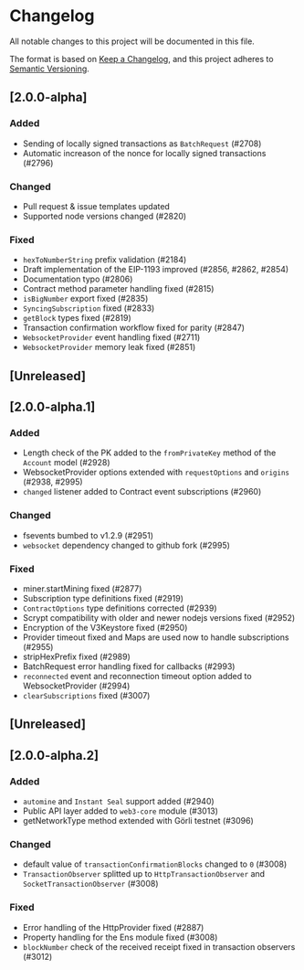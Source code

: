 # Changelog
All notable changes to this project will be documented in this file.

The format is based on [Keep a Changelog](https://keepachangelog.com/en/1.0.0/),
and this project adheres to [Semantic Versioning](https://semver.org/spec/v2.0.0.html).

<!-- EXAMPLE

## [2.0.0-alpha]

### Added

- I've added feature XY (#1000)

### Changed

- I've cleaned up XY (#1000)

### Deprecated

- I've deprecated XY (#1000)

### Removed

- I've removed XY (#1000)

### Fixed

- I've fixed XY (#1000)

### Security

- I've improved the security in XY (#1000)

-->

## [2.0.0-alpha]

### Added

- Sending of locally signed transactions as ``BatchRequest`` (#2708)
- Automatic increason of the nonce for locally signed transactions (#2796)

### Changed

- Pull request & issue templates updated
- Supported node versions changed (#2820)

### Fixed

- ``hexToNumberString`` prefix validation (#2184)
- Draft implementation of the EIP-1193 improved (#2856, #2862, #2854)
- Documentation typo (#2806)
- Contract method parameter handling fixed (#2815)
- ``isBigNumber`` export fixed (#2835)
- ``SyncingSubscription`` fixed (#2833)
- ``getBlock`` types fixed (#2819)
- Transaction confirmation workflow fixed for parity (#2847)
- ``WebsocketProvider`` event handling fixed (#2711)
- ``WebsocketProvider`` memory leak fixed (#2851)

## [Unreleased]

## [2.0.0-alpha.1]

### Added

- Length check of the PK added to the ``fromPrivateKey`` method of the ``Account`` model (#2928)
- WebsocketProvider options extended with ``requestOptions`` and ``origins`` (#2938, #2995)
- ``changed`` listener added to Contract event subscriptions (#2960)

### Changed

- fsevents bumbed to v1.2.9 (#2951)
- ``websocket`` dependency changed to github fork (#2995)

### Fixed

- miner.startMining fixed (#2877)
- Subscription type definitions fixed (#2919)
- ``ContractOptions`` type definitions corrected (#2939)
- Scrypt compatibility with older and newer nodejs versions fixed (#2952)
- Encryption of the V3Keystore fixed (#2950)
- Provider timeout fixed and Maps are used now to handle subscriptions (#2955)
- stripHexPrefix fixed (#2989)
- BatchRequest error handling fixed for callbacks (#2993)
- ``reconnected`` event and reconnection timeout option added to WebsocketProvider (#2994)
- ``clearSubscriptions`` fixed (#3007)

## [Unreleased]

## [2.0.0-alpha.2]

### Added

- ``automine`` and ``Instant Seal`` support added (#2940)
- Public API layer added to ``web3-core`` module (#3013)
- getNetworkType method extended with Görli testnet (#3096)

### Changed

- default value of ``transactionConfirmationBlocks`` changed to ``0`` (#3008)
- ``TransactionObserver`` splitted up to ``HttpTransactionObserver`` and ``SocketTransactionObserver`` (#3008)

### Fixed

- Error handling of the HttpProvider fixed (#2887)
- Property handling for the Ens module fixed (#3008)
- ``blockNumber`` check of the received receipt fixed in transaction observers (#3012)

